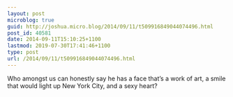 ```yaml
---
layout: post
microblog: true
guid: http://joshua.micro.blog/2014/09/11/t509916849044074496.html
post_id: 40581
date: 2014-09-11T15:10:25+1100
lastmod: 2019-07-30T17:41:46+1100
type: post
url: /2014/09/11/t509916849044074496.html
---
```

Who amongst us can honestly say he has a face that’s a work of art, a smile that would light up New York City, and a sexy heart?
